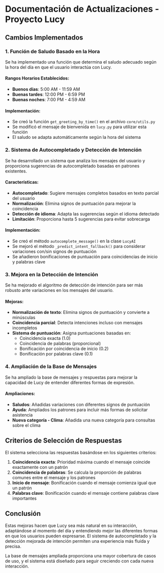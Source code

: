 # Documentación de Actualizaciones - Proyecto Lucy

## Cambios Implementados

### 1. Función de Saludo Basado en la Hora

Se ha implementado una función que determina el saludo adecuado según la hora del día en que el usuario interactúa con Lucy.

#### Rangos Horarios Establecidos:
- **Buenos días**: 5:00 AM - 11:59 AM
- **Buenas tardes**: 12:00 PM - 6:59 PM
- **Buenas noches**: 7:00 PM - 4:59 AM

#### Implementación:
- Se creó la función `get_greeting_by_time()` en el archivo `core/utils.py`
- Se modificó el mensaje de bienvenida en `lucy.py` para utilizar esta función
- El saludo se adapta automáticamente según la hora del sistema

### 2. Sistema de Autocompletado y Detección de Intención

Se ha desarrollado un sistema que analiza los mensajes del usuario y proporciona sugerencias de autocompletado basadas en patrones existentes.

#### Características:
- **Autocompletado**: Sugiere mensajes completos basados en texto parcial del usuario
- **Normalización**: Elimina signos de puntuación para mejorar la coincidencia
- **Detección de idioma**: Adapta las sugerencias según el idioma detectado
- **Limitación**: Proporciona hasta 5 sugerencias para evitar sobrecarga

#### Implementación:
- Se creó el método `autocomplete_message()` en la clase `LucyAI`
- Se mejoró el método `_predict_intent_fallback()` para considerar variaciones con/sin signos de puntuación
- Se añadieron bonificaciones de puntuación para coincidencias de inicio y palabras clave

### 3. Mejora en la Detección de Intención

Se ha mejorado el algoritmo de detección de intención para ser más robusto ante variaciones en los mensajes del usuario.

#### Mejoras:
- **Normalización de texto**: Elimina signos de puntuación y convierte a minúsculas
- **Coincidencia parcial**: Detecta intenciones incluso con mensajes incompletos
- **Sistema de puntuación**: Asigna puntuaciones basadas en:
  - Coincidencia exacta (1.0)
  - Coincidencia de palabras (proporcional)
  - Bonificación por coincidencia de inicio (0.2)
  - Bonificación por palabras clave (0.1)

### 4. Ampliación de la Base de Mensajes

Se ha ampliado la base de mensajes y respuestas para mejorar la capacidad de Lucy de entender diferentes formas de expresión.

#### Ampliaciones:
- **Saludos**: Añadidas variaciones con diferentes signos de puntuación
- **Ayuda**: Ampliados los patrones para incluir más formas de solicitar asistencia
- **Nueva categoría - Clima**: Añadida una nueva categoría para consultas sobre el clima

## Criterios de Selección de Respuestas

El sistema selecciona las respuestas basándose en los siguientes criterios:

1. **Coincidencia exacta**: Prioridad máxima cuando el mensaje coincide exactamente con un patrón
2. **Coincidencia de palabras**: Se calcula la proporción de palabras comunes entre el mensaje y los patrones
3. **Inicio de mensaje**: Bonificación cuando el mensaje comienza igual que un patrón
4. **Palabras clave**: Bonificación cuando el mensaje contiene palabras clave importantes

## Conclusión

Estas mejoras hacen que Lucy sea más natural en su interacción, adaptándose al momento del día y entendiendo mejor las diferentes formas en que los usuarios pueden expresarse. El sistema de autocompletado y la detección mejorada de intención permiten una experiencia más fluida y precisa.

La base de mensajes ampliada proporciona una mayor cobertura de casos de uso, y el sistema está diseñado para seguir creciendo con cada nueva interacción.